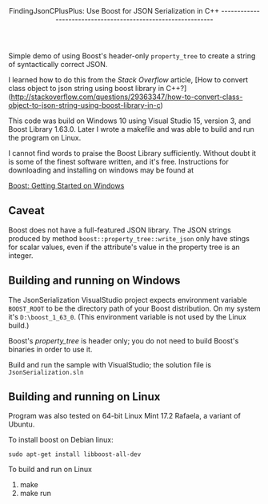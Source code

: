 <header>
FindingJsonCPlusPlus: Use Boost for JSON Serialization in C++
-------------------------------------------------------------
</header>

Simple demo of using Boost's header-only `property_tree` to
create a string of syntactically correct JSON.

I learned how to do this from the *Stack Overflow* article,
[How to convert class object to json string using boost library in C++?] (http://stackoverflow.com/questions/29363347/how-to-convert-class-object-to-json-string-using-boost-library-in-c)

This code was build on Windows 10 using Visual Studio 15, version 3, and Boost Library 1.63.0. Later I wrote a makefile and was able to build and run the program on Linux.

I cannot find words to praise the Boost Library sufficiently. Without doubt it is some of the
finest software written, and it's free. Instructions for downloading and installing
on windows may be found at

[Boost: Getting Started on Windows](http://www.boost.org/doc/libs/1_63_0/more/getting_started/windows.html#get-boost)

## Caveat
Boost does not have a full-featured JSON library. The JSON strings produced by
method `boost::property_tree::write_json` only have stings for scalar values, even if the
attribute's value in the property tree is an integer.

## Building and running on Windows

The JsonSerialization VisualStudio project expects environment variable `BOOST_ROOT` to be the directory path of
your Boost distribution. On my system it's `D:\boost_1_63_0`. (This environment variable is not
used by the Linux build.)

Boost's *property_tree* is header only; you do not need to build Boost's binaries in order to use it.

Build and run the sample with VisualStudio; the solution file is `JsonSerialization.sln`


## Building and running on Linux

Program was also tested on 64-bit Linux Mint 17.2 Rafaela, a variant of Ubuntu.

To install boost on Debian linux:

`sudo apt-get install libboost-all-dev`

To build and run on Linux

1. make
2. make run
